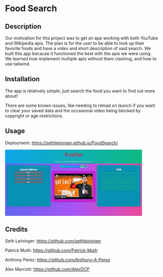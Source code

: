 # Food Search

## Description

Our motivation for this project was to get an app working with both YouTube and Wikipedia apis. The plan is for the user to be able to look up their favorite foods and have a video and short description of said search. We built this app because it functioned the best with the apis we were using. We learned how implement multiple apis without them clashing, and how to use tailwind.


## Installation

The app is relatively simple, just search the food you want to find out more about! 

There are some known issues, like needing to reload on launch if you want to clear your saved data and the occasional video being blocked by copyright or age restrictions.

## Usage

Deployment: https://sethleininger.github.io/FoodSearch/

![Screen Shot](./assets/images/food-search-screenshot.JPG)
  

## Credits

Seth Leininger: https://github.com/sethleininger

Patrick Muth: https://github.com/Patrick-Muth

Anthony Perez: https://github.com/Anthony-A-Perez

Alex Marriott: https://github.com/AlexDCP
